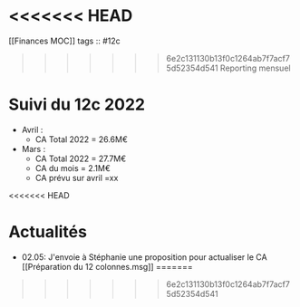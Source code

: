 <<<<<<< HEAD
=======
[[Finances MOC]]
tags :: #12c

>>>>>>> 6e2c131130b13f0c1264ab7f7acf75d52354d541
Reporting mensuel

# Suivi du 12c 2022
- Avril :
	- CA Total 2022 = 26.6M€
- Mars :
	- CA Total 2022 = 27.7M€
	- CA du mois = 2.1M€
	- CA prévu sur avril =xx 

<<<<<<< HEAD
# Actualités
- 02.05: J'envoie à Stéphanie une proposition pour actualiser le CA
	[[Préparation du 12 colonnes.msg]]
=======
>>>>>>> 6e2c131130b13f0c1264ab7f7acf75d52354d541

